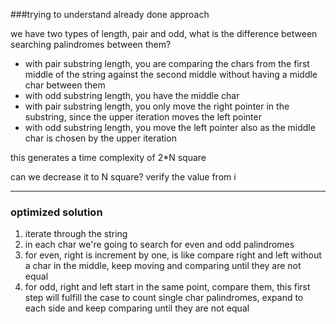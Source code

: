 ###trying to understand already done approach

we have two types of length, pair and odd, what is the difference between searching
palindromes between them?

- with pair substring length, you are comparing the chars from the first middle of the string against the second middle
without having a middle char between them
- with odd substring length, you have the middle char
- with pair substring length, you only move the right pointer in the substring, since the
upper iteration moves the left pointer
- with odd substring length, you move the left pointer also as the middle char is 
chosen by the upper iteration

this generates a time complexity of 2*N square

can we decrease it to N square?
verify the value from i

---
### optimized solution
1. iterate through the string
2. in each char we're going to search for even and odd palindromes
3. for even, right is increment by one, is like compare right and left without
a char in the middle, keep moving and comparing until they are not equal
4. for odd, right and left start in the same point, compare them, this first step will
fulfill the case to count single char palindromes, expand to each side and keep comparing
until they are not equal
